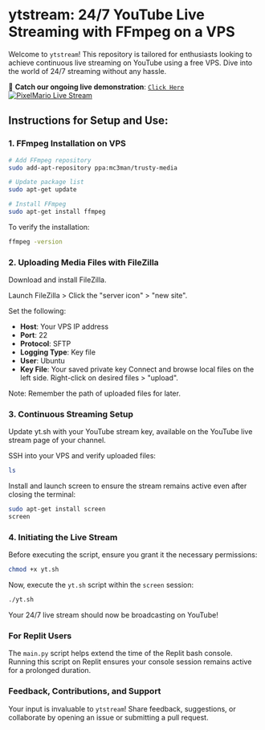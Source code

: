 # ytstream: 24/7 YouTube Live Streaming with FFmpeg on a VPS

Welcome to `ytstream`! This repository is tailored for enthusiasts looking to achieve continuous live streaming on YouTube using a free VPS. Dive into the world of 24/7 streaming without any hassle.

🎥 **Catch our ongoing live demonstration**: [`Click Here`](https://www.youtube.com/watch?v=QC2bZbItW2E)
[![PixelMario Live Stream](https://github.com/ec-026/ytstream/assets/95495584/498de624-1187-48fd-b448-b79d355186f4)](https://www.youtube.com/watch?v=QC2bZbItW2E)

## Instructions for Setup and Use:

### 1. FFmpeg Installation on VPS

```bash
# Add FFmpeg repository
sudo add-apt-repository ppa:mc3man/trusty-media

# Update package list
sudo apt-get update

# Install FFmpeg
sudo apt-get install ffmpeg
```
To verify the installation:
```bash
ffmpeg -version
```

### 2. Uploading Media Files with FileZilla
Download and install FileZilla.

Launch FileZilla > Click the "server icon" > "new site".

Set the following:
   - **Host**: Your VPS IP address
   - **Port**: 22
   - **Protocol**: SFTP
   - **Logging Type**: Key file
   - **User**: Ubuntu
   - **Key File**: Your saved private key
Connect and browse local files on the left side. Right-click on desired files > "upload".

Note: Remember the path of uploaded files for later.

### 3. Continuous Streaming Setup
Update yt.sh with your YouTube stream key, available on the YouTube live stream page of your channel.

SSH into your VPS and verify uploaded files:
```bash
ls
```
Install and launch screen to ensure the stream remains active even after closing the terminal:
```bash
sudo apt-get install screen
screen
```
### 4. Initiating the Live Stream

Before executing the script, ensure you grant it the necessary permissions:
```bash
chmod +x yt.sh
```
Now, execute the `yt.sh` script within the `screen` session:

```bash
./yt.sh
```
Your 24/7 live stream should now be broadcasting on YouTube!

### For Replit Users
The `main.py` script helps extend the time of the Replit bash console. Running this script on Replit ensures your console session remains active for a prolonged duration.

### Feedback, Contributions, and Support
Your input is invaluable to `ytstream`! Share feedback, suggestions, or collaborate by opening an issue or submitting a pull request.
